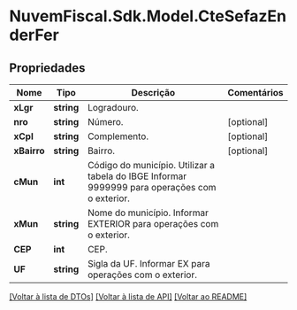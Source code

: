 # NuvemFiscal.Sdk.Model.CteSefazEnderFer

## Propriedades

Nome | Tipo | Descrição | Comentários
------------ | ------------- | ------------- | -------------
**xLgr** | **string** | Logradouro. | 
**nro** | **string** | Número. | [optional] 
**xCpl** | **string** | Complemento. | [optional] 
**xBairro** | **string** | Bairro. | [optional] 
**cMun** | **int** | Código do município.  Utilizar a tabela do IBGE       Informar 9999999 para operações com o exterior. | 
**xMun** | **string** | Nome do município.  Informar EXTERIOR para operações com o exterior. | 
**CEP** | **int** | CEP. | 
**UF** | **string** | Sigla da UF.  Informar EX para operações com o exterior. | 

[[Voltar à lista de DTOs]](../README.md#documentation-for-models) [[Voltar à lista de API]](../README.md#documentation-for-api-endpoints) [[Voltar ao README]](../README.md)

